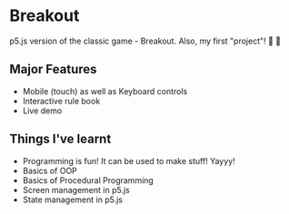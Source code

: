 # Breakout
p5.js version of the classic game - Breakout. Also, my first "project"! :tada: :confetti_ball:

## Major Features
- Mobile (touch) as well as Keyboard controls
- Interactive rule book
- Live demo

## Things I've learnt
- Programming is fun! It can be used to make stuff! Yayyy!
- Basics of OOP
- Basics of Procedural Programming
- Screen management in p5.js
- State management in p5.js
